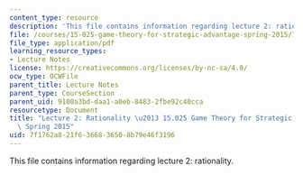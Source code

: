 ```yaml
---
content_type: resource
description: 'This file contains information regarding lecture 2: rationality.'
file: /courses/15-025-game-theory-for-strategic-advantage-spring-2015/7f1762a821f6366836508b79e46f3196_MIT15_025S15_Lec_2.pdf
file_type: application/pdf
learning_resource_types:
- Lecture Notes
license: https://creativecommons.org/licenses/by-nc-sa/4.0/
ocw_type: OCWFile
parent_title: Lecture Notes
parent_type: CourseSection
parent_uid: 9100a3bd-daa1-a0eb-8483-2fbe92c40cca
resourcetype: Document
title: "Lecture 2: Rationality \u2013 15.025 Game Theory for Strategic Advantage \u2013\
  \ Spring 2015"
uid: 7f1762a8-21f6-3668-3650-8b79e46f3196
---
```

This file contains information regarding lecture 2: rationality.